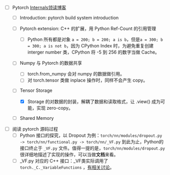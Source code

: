 - [ ] Pytorch [Internals领读博客](http://blog.christianperone.com/2018/03/pytorch-internal-architecture-tour/)
    - [ ]  Introduction: pytorch build system introduction
    - [ ]  Pytorch extension: C++ 的扩展，用 Python Ref-Count 的引用管理
        - [ ] Python 所有都是对象 `a = 200; b = 200; a is b`，但是`a = 300; b = 300; a is not b`，因为 CPython Index 时，为避免重复创建 interger number 类，CPython 将 -5 到 256 的数字当做 Cache。
    - [ ] Numpy 与 Pytorch 的数据共享
        - [ ] torch.from_numpy 会对 numpy 的数据做引用。
        - [ ] 对 torch.tensor 类做 inplace 操作时，同样不会产生 copy。
    - [ ] Tensor Storage
        - [x] Storage 的对数据的封装，解耦了数据和读取格式，让 .view() 成为可能，实现 zero-copy。
    - [ ] Shared Memory 


- [ ] 阅读 pytorch 源码过程
    - [ ] Python 接口的探究，以 Dropout 为例：`torch/nn/modules/dropout.py -> torch/nn/functional.py -> torch/nn/_VF.py` 到此为止，Python的接口终止于 `_VF.py` 文件。值得一提的是，`torch/nn/modules/dropout.py` 很详细地描述了实现的操作，可以当做**文档**来看。
    - [ ] _VF.py 对应的 C++ 接口：_VF类实际调用了 `torch._C._VariableFunctions` ，[有相关讨论](https://discuss.pytorch.org/t/where-to-find-torch-c-variablefunctions-module/41305)。